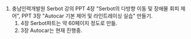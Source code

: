 1. 충남인력개발원 Serbot 강의 PPT 4장 "Serbot의 다방향 이동 및 장애물 회피 제어", PPT 3장 "Autocar 기본 제어 및 라인트레이싱 실습" 만들기.
    1) 4장 Serbot파트는 약 60페이지 정도로 만듦.
    2) 3장 Autocar는 현재 진행중.